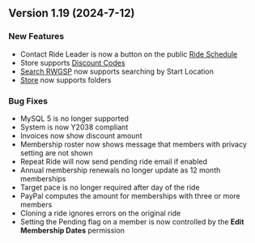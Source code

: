  ## Version 1.19 (2024-7-12)
 ### New Features
 - Contact Ride Leader is now a button on the public [Ride Schedule](/Rides/schedule)
 - Store supports [Discount Codes](/Store/DiscountCodes/list)
 - [Search RWGSP](/RWGPS/find) now supports searching by Start Location
 - [Store](/Store/Inventory/manage) now supports folders

 ### Bug Fixes
 - MySQL 5 is no longer supported
 - System is now Y2038 compliant
 - Invoices now show discount amount
 - Membership roster now shows message that members with privacy setting are not shown
 - Repeat Ride will now send pending ride email if enabled
 - Annual membership renewals no longer update as 12 month memberships
 - Target pace is no longer required after day of the ride
 - PayPal computes the amount for memberships with three or more members
 - Cloning a ride ignores errors on the original ride
 - Setting the Pending flag on a member is now controlled by the **Edit Membership Dates** permission
